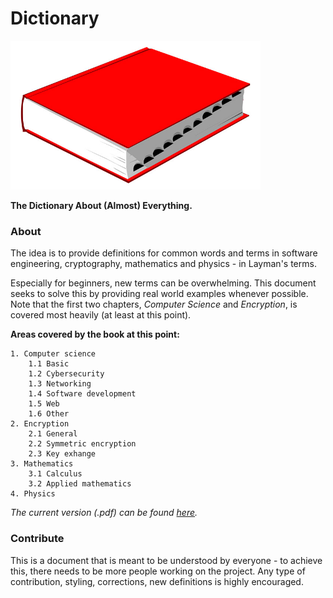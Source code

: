 # Dictionary

<p align="left">
    <img src="./resources/dict.jpg" width="400"/>
</p>

**The Dictionary About (Almost) Everything.**

### About
The idea is to provide definitions for common words and terms in software engineering, cryptography, mathematics and physics - in Layman's terms.  

Especially for beginners, new terms can be overwhelming. This document seeks to solve this by providing real world examples whenever possible. Note that the first two chapters, *Computer Science* and *Encryption*, is covered most heavily (at least at this point). 


**Areas covered by the book at this point:**

    1. Computer science
        1.1 Basic
        1.2 Cybersecurity
        1.3 Networking
        1.4 Software development
        1.5 Web
        1.6 Other
    2. Encryption
        2.1 General
        2.2 Symmetric encryption
        2.3 Key exhange
    3. Mathematics
        3.1 Calculus
        3.2 Applied mathematics
    4. Physics
        
*The current version (.pdf) can be found [here](./dictionary.pdf).*

### Contribute
This is a document that is meant to be understood by everyone - to achieve this, there needs to be more people working on the project. Any type of contribution, styling, corrections, new definitions is highly encouraged. 
